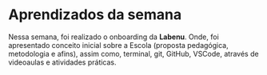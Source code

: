# Aprendizados da semana

Nessa semana, foi realizado o onboarding da **Labenu**. Onde, foi apresentado conceito inicial sobre a Escola (proposta pedagógica, metodologia e afins), assim como, terminal, git, GitHub, VSCode, através de videoaulas e atividades práticas.